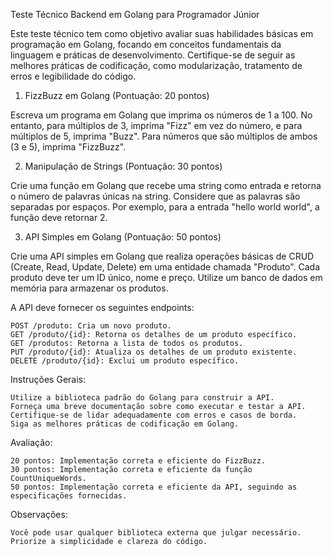 Teste Técnico Backend em Golang para Programador Júnior

Este teste técnico tem como objetivo avaliar suas habilidades básicas em programação em Golang, focando em conceitos fundamentais da linguagem e práticas de desenvolvimento. Certifique-se de seguir as melhores práticas de codificação, como modularização, tratamento de erros e legibilidade do código.

1. FizzBuzz em Golang (Pontuação: 20 pontos)

Escreva um programa em Golang que imprima os números de 1 a 100. No entanto, para múltiplos de 3, imprima "Fizz" em vez do número, e para múltiplos de 5, imprima "Buzz". Para números que são múltiplos de ambos (3 e 5), imprima "FizzBuzz".

2. Manipulação de Strings (Pontuação: 30 pontos)

Crie uma função em Golang que recebe uma string como entrada e retorna o número de palavras únicas na string. Considere que as palavras são separadas por espaços. Por exemplo, para a entrada "hello world world", a função deve retornar 2.

3. API Simples em Golang (Pontuação: 50 pontos)

Crie uma API simples em Golang que realiza operações básicas de CRUD (Create, Read, Update, Delete) em uma entidade chamada "Produto". Cada produto deve ter um ID único, nome e preço. Utilize um banco de dados em memória para armazenar os produtos.

A API deve fornecer os seguintes endpoints:

    POST /produto: Cria um novo produto.
    GET /produto/{id}: Retorna os detalhes de um produto específico.
    GET /produtos: Retorna a lista de todos os produtos.
    PUT /produto/{id}: Atualiza os detalhes de um produto existente.
    DELETE /produto/{id}: Exclui um produto específico.

Instruções Gerais:

    Utilize a biblioteca padrão do Golang para construir a API.
    Forneça uma breve documentação sobre como executar e testar a API.
    Certifique-se de lidar adequadamente com erros e casos de borda.
    Siga as melhores práticas de codificação em Golang.

Avaliação:

    20 pontos: Implementação correta e eficiente do FizzBuzz.
    30 pontos: Implementação correta e eficiente da função CountUniqueWords.
    50 pontos: Implementação correta e eficiente da API, seguindo as especificações fornecidas.

Observações:

    Você pode usar qualquer biblioteca externa que julgar necessário.
    Priorize a simplicidade e clareza do código.